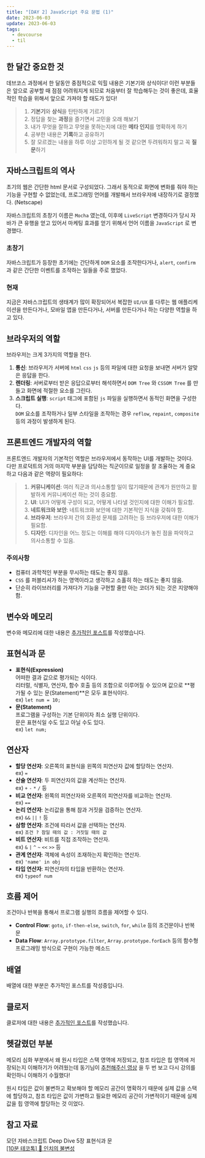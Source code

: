 ```yaml
---
title: "[DAY 2] JavaScript 주요 문법 (1)"
date: 2023-06-03
update: 2023-06-03
tags:
  - devcourse
  - til
---
```


## 한 달간 중요한 것
데브코스 과정에서 한 달동안 중점적으로 익힐 내용은 기본기와 상식이다!
이런 부분들은 앞으로 공부할 때 점점 어려워지게 되므로 처음부터 잘 학습해두는 것이 좋은데, 효율적인 학습을 위해서 앞으로 가져야 할 태도가 있다!  

> 1. **기본기**와 **상식**을 탄탄하게 기르기    
> 2. 정답을 찾는 **과정**을 즐기면서 고민을 오래 해보기  
> 3. 내가 무엇을 잘하고 무엇을 못하는지에 대한 **메타 인지**를 명확하게 하기  
> 4. 공부한 내용은 **기록**하고 공유하기  
> 5. 잘 모르겠는 내용을 하루 이상 고민하게 될 것 같으면 두려워하지 말고 꼭 **질문**하기  

## 자바스크립트의 역사
초기의 웹은 간단한 html 문서로 구성되었다. 그래서 동적으로 화면에 변화를 줘야 하는 기능을 구현할 수 없었는데, 프로그래밍 언어를 개발해서 브라우저에 내장하기로 결정했다. (Netscape)  

자바스크립트의 초창기 이름은 `Mocha` 였는데, 이후에 `LiveScript` 변경하다가 당시 자바가 큰 유행을 얻고 있어서 마케팅 효과를 얻기 위해서 언어 이름을 `JavaScript` 로 변경했다.  

### 초창기
자바스크립트가 등장한 초기에는 간단하게 `DOM` 요소를 조작한다거나, `alert`, `confirm` 과 같은 간단한 이벤트를 조작하는 일들을 주로 했었다.  

### 현재
지금은 자바스크립트의 생태계가 많이 확장되어서 복잡한 `UI/UX` 를 다루는 웹 애플리케이션을 만든다거나, 모바일 앱을 만든다거나, 서버를 만든다거나 하는 다양한 역할을 하고 있다.  

## 브라우저의 역할
브라우저는 크게 3가지의 역할을 한다.
1. **통신**: 브라우저가 서버에 `html` `css` `js` 등의 파일에 대한 요청을 보내면 서버가 알맞은 응답을 한다.  
2. **렌더링**: 서버로부터 받은 응답으로부터 해석하면서 `DOM Tree` 와 `CSSOM Tree` 를 만들고 화면에 적절한 요소를 그린다.  
3. **스크립트 실행**: `script` 태그에 포함된 `js` 파일을 실행하면서 동적인 화면을 구성한다.  
`DOM` 요소를 조작하거나 일부 스타일을 조작하는 경우 `reflow`, `repaint`, `composite` 등의 과정이 발생하게 된다.

## 프론트엔드 개발자의 역할
프론트엔드 개발자의 기본적인 역할은 브라우저에서 동작하는 UI를 개발하는 것이다.  
다만 프로덕트의 거의 마지막 부분을 담당하는 직군이므로 일정을 잘 조율하는 게 중요하고 다음과 같은 역량이 필요하다:  

> 1. **커뮤니케이션**: 여러 직군과 의사소통할 일이 많기때문에 관계가 원만하고 활발하게 커뮤니케이션 하는 것이 중요함.  
> 2. **UI**: UI가 어떻게 구성이 되고, 어떻게 나타낼 것인지에 대한 이해가 필요함.  
> 3. **네트워크와 보안**: 네트워크와 보안에 대한 기본적인 지식을 갖춰야 함.  
> 4. **브라우저**: 브라우저 간의 호환성 문제를 고려하는 등 브라우저에 대한 이해가 필요함.  
> 5. **디자인**: 디자인을 어느 정도는 이해를 해야 디자이너가 놓친 점을 파악하고 의사소통할 수 있음.  

### 주의사항
- 컴퓨터 과학적인 부분을 무시하는 태도는 좋지 않음.
- `CSS` 를 퍼블리셔가 하는 영역이라고 생각하고 소홀히 하는 태도는 좋지 않음.
- 단순히 라이브러리를 가져다가 기능을 구현할 줄만 아는 코더가 되는 것은 지양해야 함.  

## 변수와 메모리
변수와 메모리에 대한 내용은 [추가적인 포스트](/variable)를 작성했습니다.  

## 표현식과 문
- **표현식(Expression)**  
어떠한 결과 값으로 평가되는 식이다.  
리터럴, 식별자, 연산자, 함수 호출 등의 조합으로 이루어질 수 있으며 값으로 **평가될 수 있는 문(Statement)**은 모두 표현식이다.  
ex) `let num = 10;`
- **문(Statement)**  
프로그램을 구성하는 기본 단위이자 최소 실행 단위이다.  
문은 표현식일 수도 있고 아닐 수도 있다.  
ex) `let num;`

## 연산자
- **할당 연산자**: 오른쪽의 표현식을 왼쪽의 피연산자 값에 할당하는 연산자.  
ex) `=`  
- **산술 연산자**: 두 피연산자의 값을 계산하는 연산자.  
ex) `+` `-` `*` `/` 등  
- **비교 연산자**: 왼쪽의 피연산자와 오른쪽의 피연산자를 비교하는 연산자.  
ex) `==`  
- **논리 연산자**: 논리값을 통해 참과 거짓을 검증하는 연산자.  
ex) `&&` `||` `!` 등  
- **삼항 연산자**: 조건에 따라서 값을 선택하는 연산자.  
ex) `조건 ? 참일 때의 값 : 거짓일 때의 값`  
- **비트 연산자**: 비트를 직접 조작하는 연산자.  
ex) `&` `|` `^` `~` `<<` `>>` 등  
- **관계 연산자**: 객체에 속성이 조재하는지 확인하는 연산자.  
ex) `'name' in obj`  
- **타입 연산자**: 피연산자의 타입을 반환하는 연산자.  
ex) `typeof num`  

## 흐름 제어
조건이나 반복을 통해서 프로그램 실행의 흐름을 제어할 수 있다.  
- **Control Flow**: `goto`, `if-then-else`, `switch`, `for`, `while` 등의 조건문이나 반복문  
- **Data Flow**: `Array.prototype.filter`, `Array.prototype.forEach` 등의 함수형 프로그래밍 방식으로 구현이 가능한 메소드  

## 배열
배열에 대한 부분은 추가적인 포스트를 작성중입니다.  

## 클로저
클로저에 대한 내용은 [추가적인 포스트](/closure)를 작성했습니다.

## 헷갈렸던 부분  
메모리 심화 부분에서 왜 원시 타입은 스택 영역에 저장되고, 참조 타입은 힙 영역에 저장되는지 이해하기가 어려웠는데 동기님이 [추천해주신 영상](https://www.youtube.com/watch?v=eV4Yzssr9MA&t) 을 두 번 보고 다시 강의를 확인하니 이해하기 수월했다!  

원시 타입은 값이 불변하고 확보해야 할 메모리 공간이 명확하기 때문에 실제 값을 스택에 할당하고, 참조 타입은 값이 가변하고 필요한 메모리 공간이 가변적이기 때문에 실제 값을 힙 영역에 할당하는 것 이었다.

## 참고 자료
모던 자바스크립트 Deep Dive 5장 표현식과 문  
[[10분 테코톡] 📏 인치의 불변성](https://www.youtube.com/watch?v=eV4Yzssr9MA)  